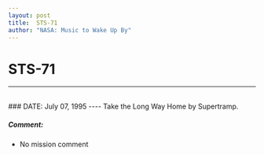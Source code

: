 ```yaml
---
layout: post
title:  STS-71
author: "NASA: Music to Wake Up By"
---
```


# STS-71
----
<br/>
### DATE: July 07, 1995
----
Take the Long Way Home by Supertramp.

##### Comment:
* No mission comment
